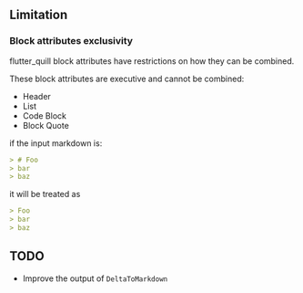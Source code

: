 ## Limitation


### Block attributes exclusivity

flutter_quill block attributes have restrictions
on how they can be combined. 

These block attributes are executive and cannot be combined:
- Header
- List
- Code Block
- Block Quote

if the input markdown is:
```markdown
> # Foo
> bar
> baz
```

it will be treated as
```markdown
> Foo
> bar
> baz
```


## TODO

- Improve the output of `DeltaToMarkdown`